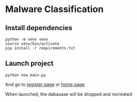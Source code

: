 # Malware Classification

## Install dependencies

```
python -m venv venv
source venv/bin/activate
pip install -r requirements.txt
```

## Launch project

```
python new_main.py
```

And go to [register page](127.0.0.1:8000/register) or [home page](127.0.0.1:8000/home)

When launched, the dabasase will be dropped and recreated